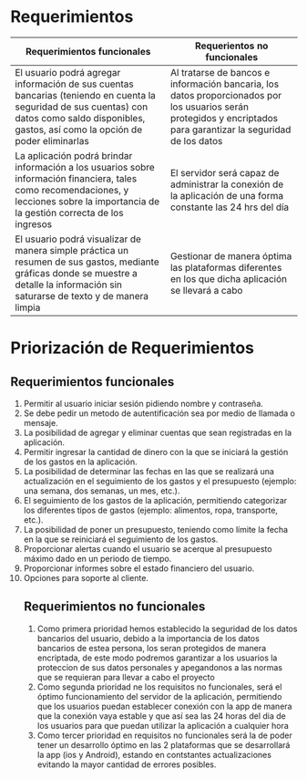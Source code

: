 <h1>Requerimientos</h1>

| Requerimientos funcionales | Requerientos no funcionales |
|-----------|-----------|
| El usuario podrá agregar información de sus cuentas bancarias (teniendo en cuenta la seguridad de sus cuentas) con datos como saldo disponibles, gastos, así como la opción de poder eliminarlas    | Al tratarse de bancos e información bancaria, los datos proporcionados por los usuarios serán protegidos y encriptados para garantizar la seguridad de los datos   |
|  La aplicación podrá brindar información a los usuarios sobre información financiera, tales como recomendaciones, y lecciones sobre la importancia de la gestión correcta de los ingresos    |  El servidor será capaz de administrar la conexión de la aplicación de una forma constante las 24 hrs del día  |
| El usuario podrá visualizar de manera simple práctica un resumen de sus gastos, mediante gráficas donde se muestre a detalle la información sin saturarse de texto y de manera limpia    |    Gestionar de manera óptima las plataformas diferentes en los que dicha aplicación se llevará a cabo    |

<!DOCTYPE html>
<html>
<body>
<h1>Priorización de Requerimientos</h1>
<h2> Requerimientos funcionales</h2>
<ol>
<li> Permitir al usuario iniciar sesión pidiendo nombre y contraseña.
<li> Se debe pedir un metodo de autentificación sea por medio de llamada o mensaje.
<li> La posibilidad de agregar y eliminar cuentas que sean registradas en la aplicación.
<li>  Permitir ingresar la cantidad de dinero con la que se iniciará la gestión de los gastos en la aplicación.
<li>  La posibilidad de determinar las fechas en las que se realizará una actualización en el seguimiento de los gastos y el presupuesto (ejemplo: una semana, dos semanas, un mes, etc.).
<li> El seguimiento de los gastos de la aplicación, permitiendo categorizar los diferentes tipos de gastos (ejemplo: alimentos, ropa, transporte, etc.).
<li>  La posibilidad de poner un presupuesto, teniendo como límite la fecha en la que se reiniciará el seguimiento de los gastos.
<li>  Proporcionar alertas cuando el usuario se acerque al presupuesto máximo dado en un periodo de tiempo.
<li> Proporcionar informes sobre el estado financiero del usuario.
<li>  Opciones para soporte al cliente.</li>
<h2>Requerimientos no funcionales</h2>
  <ol>
    <li>Como primera prioridad hemos establecido la seguridad de los datos bancarios del usuario, debido a la importancia de los datos bancarios de estea persona, los seran protegidos de manera encriptada, de este modo podremos garantizar a los usuarios la proteccion de sus datos personales y apegandonos a las normas que se requieran para llevar a cabo el proyecto</li>
    <li>Como segunda prioridad ne los requisitos no funcionales, será el óptimo funcionamiento del servidor de la aplicación, permitiendo que los usuarios puedan establecer conexión con la app de manera que la conexión vaya estable y que así sea las 24 horas del dia de los usuarios para que puedan utilizar la aplicación a cualquier hora</li>
   <li>Como tercer prioridad en requisitos no funcionales será la de poder tener un desarrollo óptimo en las 2 plataformas que se desarrollará la app (ios y Android), estando en contstantes actualizaciones evitando la mayor cantidad de errores posibles.</li>
  </ol>
</body>
</html>